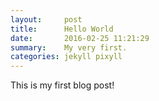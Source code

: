 ```yaml
---
layout:     post
title:      Hello World
date:       2016-02-25 11:21:29
summary:    My very first.
categories: jekyll pixyll
---
```


This is my first blog post!
